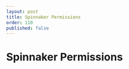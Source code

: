 ```yaml
---
layout: post
title: Spinnaker Permissions
order: 110
published: false
---
```


# Spinnaker Permissions
